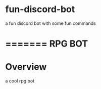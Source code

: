 # fun-discord-bot
a fun discord bot with some fun commands



=======
RPG BOT
=======

Overview
========
a cool rpg bot
